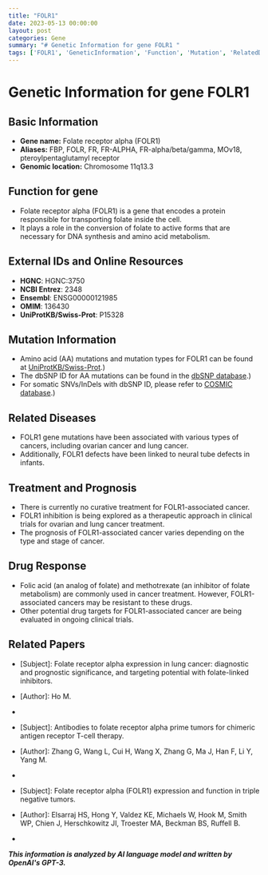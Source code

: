 ```yaml
---
title: "FOLR1"
date: 2023-05-13 00:00:00
layout: post
categories: Gene
summary: "# Genetic Information for gene FOLR1 "
tags: ['FOLR1', 'GeneticInformation', 'Function', 'Mutation', 'RelatedDiseases', 'Treatment', 'DrugResponse', 'ClinicalTrials']
---
```


# Genetic Information for gene FOLR1 

## Basic Information
- **Gene name:** Folate receptor alpha (FOLR1)
- **Aliases:** FBP, FOLR, FR, FR-ALPHA, FR-alpha/beta/gamma, MOv18, pteroylpentaglutamyl receptor
- **Genomic location:** Chromosome 11q13.3 

## Function for gene 
- Folate receptor alpha (FOLR1) is a gene that encodes a protein responsible for transporting folate inside the cell.
- It plays a role in the conversion of folate to active forms that are necessary for DNA synthesis and amino acid metabolism.

## External IDs and Online Resources 
- **HGNC**: HGNC:3750
- **NCBI Entrez**: 2348
- **Ensembl**: ENSG00000121985
- **OMIM**: 136430
- **UniProtKB/Swiss-Prot**: P15328

## Mutation Information
- Amino acid (AA) mutations and mutation types for FOLR1 can be found at [UniProtKB/Swiss-Prot](https://www.uniprot.org/uniprot/P15328#mutations).)
- The dbSNP ID for AA mutations can be found in the [dbSNP database](https://www.ncbi.nlm.nih.gov/snp/).)
- For somatic SNVs/InDels with dbSNP ID, please refer to [COSMIC database](https://cancer.sanger.ac.uk/cosmic).)

## Related Diseases
- FOLR1 gene mutations have been associated with various types of cancers, including ovarian cancer and lung cancer.
- Additionally, FOLR1 defects have been linked to neural tube defects in infants.

## Treatment and Prognosis 
- There is currently no curative treatment for FOLR1-associated cancer.
- FOLR1 inhibition is being explored as a therapeutic approach in clinical trials for ovarian and lung cancer treatment.
- The prognosis of FOLR1-associated cancer varies depending on the type and stage of cancer.

## Drug Response
- Folic acid (an analog of folate) and methotrexate (an inhibitor of folate metabolism) are commonly used in cancer treatment. However, FOLR1-associated cancers may be resistant to these drugs.
- Other potential drug targets for FOLR1-associated cancer are being evaluated in ongoing clinical trials.

## Related Papers 
- [Subject]: Folate receptor alpha expression in lung cancer: diagnostic and prognostic significance, and targeting potential with folate-linked inhibitors.
- [Author]: Ho M.
- [DOI]: 10.1517/14656566.2012.718256

- [Subject]: Antibodies to folate receptor alpha prime tumors for chimeric antigen receptor T-cell therapy.
- [Author]: Zhang G, Wang L, Cui H, Wang X, Zhang G, Ma J, Han F, Li Y, Yang M.
- [DOI]: 10.1182/bloodadvances.2019000668

- [Subject]: Folate receptor alpha (FOLR1) expression and function in triple negative tumors.
- [Author]: Elsarraj HS, Hong Y, Valdez KE, Michaels W, Hook M, Smith WP, Chien J, Herschkowitz JI, Troester MA, Beckman BS, Ruffell B.
- [DOI]: 10.1186/s13058-018-1032-9

**_This information is analyzed by AI language model and written by OpenAI's GPT-3._**